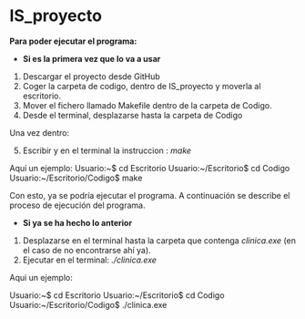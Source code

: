 # IS_proyecto

**Para poder ejecutar el programa:**
* **Si es la primera vez que lo va a usar**
1. Descargar el proyecto desde GitHub
2. Coger la carpeta de codigo, dentro de IS_proyecto y moverla al escritorio.
3. Mover el fichero llamado Makefile dentro de la carpeta de Codigo.
4. Desde el terminal, desplazarse hasta la carpeta de Codigo

Una vez dentro:

5. Escribir y en el terminal la instruccion : _make_

Aquí un ejemplo:
Usuario:~$ cd Escritorio
Usuario:~/Escritorio$ cd Codigo
Usuario:~/Escritorio/Codigo$ make

Con esto, ya se podría ejecutar el programa. A continuación se describe el proceso de ejecución del programa.

* **Si ya se ha hecho lo anterior**
1. Desplazarse en el terminal hasta la carpeta que contenga _clinica.exe_ (en el caso de no encontrarse ahí ya).
2. Ejecutar en el terminal: _./clinica.exe_

Aqui un ejemplo:

Usuario:~$ cd Escritorio
Usuario:~/Escritorio$ cd Codigo
Usuario:~/Escritorio/Codigo$ ./clinica.exe


